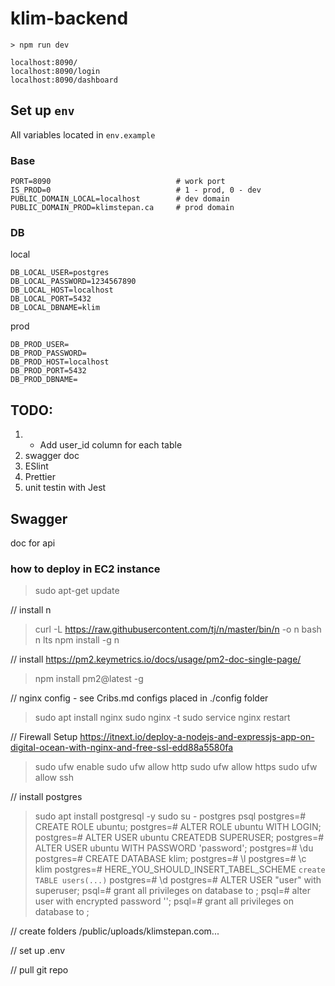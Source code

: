 # klim-backend

`> npm run dev`

```
localhost:8090/
localhost:8090/login
localhost:8090/dashboard
```

## Set up `env`
All variables located in `env.example`
### Base
```
PORT=8090                            # work port
IS_PROD=0                            # 1 - prod, 0 - dev
PUBLIC_DOMAIN_LOCAL=localhost        # dev domain
PUBLIC_DOMAIN_PROD=klimstepan.ca     # prod domain
```
### DB
local
```
DB_LOCAL_USER=postgres
DB_LOCAL_PASSWORD=1234567890
DB_LOCAL_HOST=localhost
DB_LOCAL_PORT=5432
DB_LOCAL_DBNAME=klim
```
prod
```
DB_PROD_USER=
DB_PROD_PASSWORD=
DB_PROD_HOST=localhost
DB_PROD_PORT=5432
DB_PROD_DBNAME=
```

 ## TODO:
 1. + Add user_id column for each table
 2. swagger doc
 3. ESlint
 4. Prettier
 5. unit testin with Jest


## Swagger
doc for api


### how to deploy in EC2 instance
> sudo apt-get update

// install n
> curl -L https://raw.githubusercontent.com/tj/n/master/bin/n -o n
> bash n lts
> npm install -g n

// install https://pm2.keymetrics.io/docs/usage/pm2-doc-single-page/
> npm install pm2@latest -g

// nginx config - see Cribs.md
configs placed in ./config folder
> sudo apt install nginx
> sudo nginx -t
> sudo service nginx restart

// Firewall Setup https://itnext.io/deploy-a-nodejs-and-expressjs-app-on-digital-ocean-with-nginx-and-free-ssl-edd88a5580fa
> sudo ufw enable
> sudo ufw allow http
> sudo ufw allow https
> sudo ufw allow ssh

// install postgres
> sudo apt install postgresql -y
> sudo su - postgres
> psql
postgres=# CREATE ROLE ubuntu;
postgres=# ALTER ROLE ubuntu WITH LOGIN;
postgres=# ALTER USER ubuntu CREATEDB SUPERUSER;
postgres=# ALTER USER ubuntu WITH PASSWORD 'password';
postgres=# \du
postgres=# CREATE DATABASE klim;
postgres=# \l
postgres=# \c klim
postgres=# HERE_YOU_SHOULD_INSERT_TABEL_SCHEME `create TABLE users(...)`
postgres=# \d
postgres=# ALTER USER "user" with superuser;
psql=# grant all privileges on database <dbname> to <username> ;
psql=# alter user <username> with encrypted password '<password>';
psql=# grant all privileges on database <dbname> to <username> ;

// create folders
/public/uploads/klimstepan.com...

// set up .env

// pull git repo


